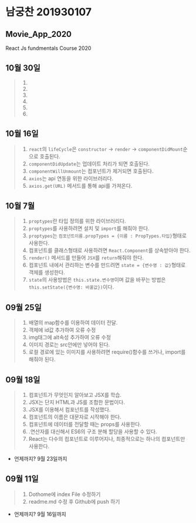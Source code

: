# 남궁찬 201930107
## Movie_App_2020

React Js fundmentals Course 2020

## 10월 30일
>1. 
>2. 
>3. 
>4. 
>5. 
>6. 

## 10월 16일
>1. `react`의 `lifeCycle`은 `constructor` -> `render` -> `componentDidMount`순으로 호출된다.
>2. `componentDidUpdate`는 업데이트 처리가 되면 호출된다.
>3. `componentWillUnmount`는 컴포넌트가 제거되면 호출된다.
>4. `axios`는 api 연동을 위한 라이브러리다.
>5. `axios.get(URL)` 메서드를 통해 api를 가져온다.

## 10월 7월
>1. `proptypes`란 타입 정의를 위한 라이브러리다.
>2. `proptypes`를 사용하려면 설치 및 `import`를 해줘야 한다.
>3. `proptypes`는 `컴포넌트이름.propTypes = {이름 : PropTypes.타입}`형태로 사용한다.
>4. 컴포넌트를 클래스형태로 사용하려면 `React.Component`를 상속받아야 한다.
>5. `render()` 메서드를 만들어 `JSX`를 `return`해줘야 한다.
>6. 컴포넌트 내에서 관리하는 변수를 만드려면 `state = {변수명 : 값}`형태로 객체를 생성한다.
>6. `state`의 사용방법은 `this.state.변수명`이며 값을 바꾸는 방법은 `this.setState({변수명: 바꿀값})`이다.

## 09월 25일
>1. 배열의 map함수를 이용하여 데이터 전달.
>2. 객체에 id값 추가하여 오류 수정
>3. img태그에 alt속성 추가하여 오류 수정
>4. 이미지 경로는 src안에만 넣어야 된다.
>5. 로컬 경로에 있는 이미지를 사용하려면 require()함수를 쓰거나, import를 해줘야 된다.

## 09월 18일
>1. 컴포넌트가 무엇인지 알아보고 JSX를 학습.
>2. JSX는 단지 HTML과 JS를 조합한 문법이다.
>3. JSX를 이용해서 컴포넌트를 작성했다.
>4. 컴포넌트의 이름은 대문자로 시작해야 한다.
>5. 컴포넌트에 데이터를 전달할 때는 props를 사용한다.
>6. .연산자를 대신해서 ES6의 구조 분해 할당을 사용할 수 있다.
>7. React는 다수의 컴포넌트로 이루어지나, 최종적으로는 하나의 컴포넌트만 사용한다.
* 언제까지? 9월 23일까지

## 09월 11일
>1. Dothome에 index File 수정하기
>2. readme.md 수정 후 Github에 push 하기
* 언제까지? 9월 16일까지
